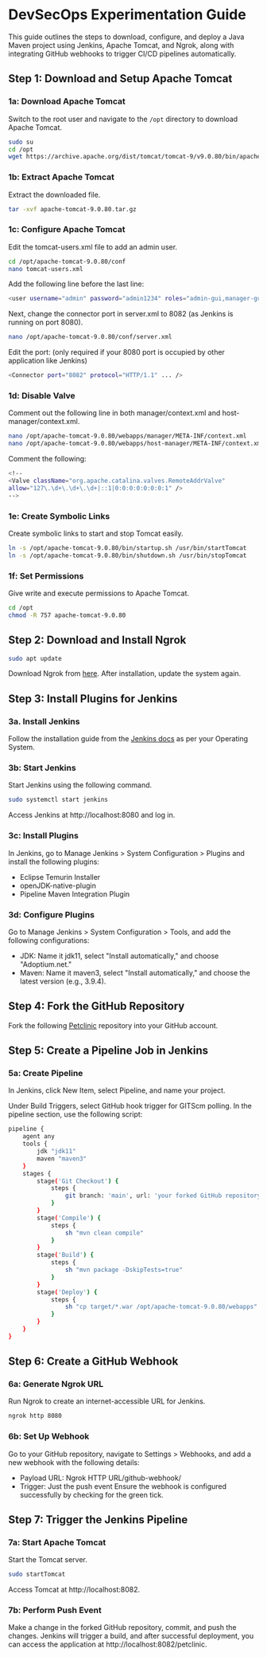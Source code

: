 # DevSecOps Experimentation Guide

This guide outlines the steps to download, configure, and deploy a Java Maven project using Jenkins, Apache Tomcat, and Ngrok, along with integrating GitHub webhooks to trigger CI/CD pipelines automatically.

## Step 1: Download and Setup Apache Tomcat

### 1a: Download Apache Tomcat
Switch to the root user and navigate to the `/opt` directory to download Apache Tomcat.

```bash
sudo su
cd /opt
wget https://archive.apache.org/dist/tomcat/tomcat-9/v9.0.80/bin/apache-tomcat-9.0.80.tar.gz
```
### 1b: Extract Apache Tomcat
Extract the downloaded file.
```bash
tar -xvf apache-tomcat-9.0.80.tar.gz
```

### 1c: Configure Apache Tomcat
Edit the tomcat-users.xml file to add an admin user.
```bash
cd /opt/apache-tomcat-9.0.80/conf
nano tomcat-users.xml
```
Add the following line before the last line:
```bash
<user username="admin" password="admin1234" roles="admin-gui,manager-gui"/>
```
Next, change the connector port in server.xml to 8082 (as Jenkins is running on port 8080).
```bash
nano /opt/apache-tomcat-9.0.80/conf/server.xml
```
Edit the port: (only required if your 8080 port is occupied by other application like Jenkins)
```bash
<Connector port="8082" protocol="HTTP/1.1" ... />
```
### 1d: Disable Valve
Comment out the following line in both manager/context.xml and host-manager/context.xml.
```bash
nano /opt/apache-tomcat-9.0.80/webapps/manager/META-INF/context.xml
nano /opt/apache-tomcat-9.0.80/webapps/host-manager/META-INF/context.xml
```
Comment the following:
```bash
<!--
<Valve className="org.apache.catalina.valves.RemoteAddrValve"
allow="127\.\d+\.\d+\.\d+|::1|0:0:0:0:0:0:0:1" />
-->
```
### 1e: Create Symbolic Links
Create symbolic links to start and stop Tomcat easily.
```bash
ln -s /opt/apache-tomcat-9.0.80/bin/startup.sh /usr/bin/startTomcat
ln -s /opt/apache-tomcat-9.0.80/bin/shutdown.sh /usr/bin/stopTomcat
```
### 1f: Set Permissions
Give write and execute permissions to Apache Tomcat.
```bash
cd /opt
chmod -R 757 apache-tomcat-9.0.80
```

## Step 2: Download and Install Ngrok
```bash
sudo apt update
```
Download Ngrok from [here](https://ngrok.com/download). After installation, update the system again.

## Step 3: Install Plugins for Jenkins
### 3a. Install Jenkins
Follow the installation guide from the [Jenkins docs](https://www.jenkins.io/doc/book/installing/) as per your Operating System.

### 3b: Start Jenkins
Start Jenkins using the following command.
```bash
sudo systemctl start jenkins
```
Access Jenkins at http://localhost:8080 and log in.
### 3c: Install Plugins
In Jenkins, go to Manage Jenkins > System Configuration > Plugins and install the following plugins:
- Eclipse Temurin Installer
- openJDK-native-plugin
- Pipeline Maven Integration Plugin
  
### 3d: Configure Plugins
Go to Manage Jenkins > System Configuration > Tools, and add the following configurations:

- JDK: Name it jdk11, select "Install automatically," and choose "Adoptium.net."
- Maven: Name it maven3, select "Install automatically," and choose the latest version (e.g., 3.9.4).

## Step 4: Fork the GitHub Repository
Fork the following [Petclinic](https://github.com/jaiswaladi246/Petclinic) repository into your GitHub account.

## Step 5: Create a Pipeline Job in Jenkins
### 5a: Create Pipeline
In Jenkins, click New Item, select Pipeline, and name your project.

Under Build Triggers, select GitHub hook trigger for GITScm polling. In the pipeline section, use the following script:
```bash
pipeline {
    agent any
    tools {
        jdk "jdk11"
        maven "maven3"
    }
    stages {
        stage('Git Checkout') {
            steps {
                git branch: 'main', url: 'your forked GitHub repository link'
            }
        }
        stage('Compile') {
            steps {
                sh "mvn clean compile"
            }
        }
        stage('Build') {
            steps {
                sh "mvn package -DskipTests=true"
            }
        }
        stage('Deploy') {
            steps {
                sh "cp target/*.war /opt/apache-tomcat-9.0.80/webapps"
            }
        }
    }
}
```
## Step 6: Create a GitHub Webhook
### 6a: Generate Ngrok URL
Run Ngrok to create an internet-accessible URL for Jenkins.
```bash
ngrok http 8080
```
### 6b: Set Up Webhook
Go to your GitHub repository, navigate to Settings > Webhooks, and add a new webhook with the following details:
- Payload URL: Ngrok HTTP URL/github-webhook/
- Trigger: Just the push event
Ensure the webhook is configured successfully by checking for the green tick.

## Step 7: Trigger the Jenkins Pipeline
### 7a: Start Apache Tomcat
Start the Tomcat server.
```bash
sudo startTomcat
```
Access Tomcat at http://localhost:8082.

### 7b: Perform Push Event
Make a change in the forked GitHub repository, commit, and push the changes. Jenkins will trigger a build, and after successful deployment, you can access the application at http://localhost:8082/petclinic.
